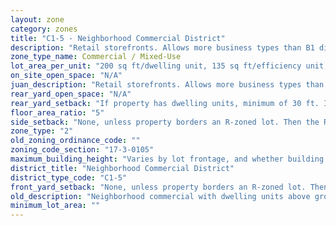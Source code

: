 ```yaml
---
layout: zone
category: zones
title: "C1-5 - Neighborhood Commercial District"
description: "Retail storefronts. Allows more business types than B1 districts, including liquor stores, warehouses, and auto shops. Apartments permitted above the ground floor."
zone_type_name: Commercial / Mixed-Use
lot_area_per_unit: "200 sq ft/dwelling unit, 135 sq ft/efficiency unit, 100 sq ft/SRO unit"
on_site_open_space: "N/A"
juan_description: "Retail storefronts. Allows more business types than B1 districts, including liquor stores, warehouses, and auto shops. Apartments permitted above the ground floor."
rear_yard_open_space: "N/A"
rear_yard_setback: "If property has dwelling units, minimum of 30 ft. If its rear property line borders the side property line of an R-zoned lot, the rear setback must equal the side setback of the R-zoned lot. If rear line borders the R lot&#39;s rear line, setback must be at least 16 ft."
floor_area_ratio: "5"
side_setback: "None, unless property borders an R-zoned lot. Then the R lot&#39;s front setback applies."
zone_type: "2"
old_zoning_ordinance_code: ""
zoning_code_section: "17-3-0105"
maximum_building_height: "Varies by lot frontage, and whether building has ground-floor commercial space. (See 17-3-0408)"
district_title: "Neighborhood Commercial District"
district_type_code: "C1-5"
front_yard_setback: "None, unless property borders an R-zoned lot. Then the front setback must be at least 50% of the R lot&#39;s front setback. (See 17-3-0404.)"
old_description: "Neighborhood commercial with dwelling units above ground"
minimum_lot_area: ""
---
```

